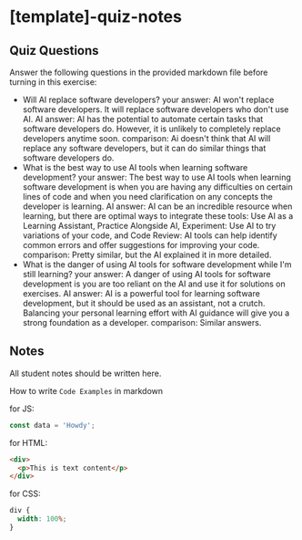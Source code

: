 # [template]-quiz-notes

## Quiz Questions

Answer the following questions in the provided markdown file before turning in this exercise:

- Will AI replace software developers?
  your answer: AI won't replace software developers. It will replace software developers who don't use AI.
  AI answer: AI has the potential to automate certain tasks that software developers do. However, it is unlikely to completely replace developers anytime soon.
  comparison: Ai doesn't think that AI will replace any software developers, but it can do similar things that software developers do.
- What is the best way to use AI tools when learning software development?
  your answer: The best way to use AI tools when learning software development is when you are having any difficulties on certain lines of code and when you need clarification on any concepts the developer is learning.
  AI answer: AI can be an incredible resource when learning, but there are optimal ways to integrate these tools: Use AI as a Learning Assistant, Practice Alongside AI, Experiment: Use AI to try variations of your code, and Code Review: AI tools can help identify common errors and offer suggestions for improving your code.
  comparison: Pretty similar, but the AI explained it in more detailed.
- What is the danger of using AI tools for software development while I'm still learning?
  your answer: A danger of using AI tools for software development is you are too reliant on the AI and use it for solutions on exercises.
  AI answer: AI is a powerful tool for learning software development, but it should be used as an assistant, not a crutch. Balancing your personal learning effort with AI guidance will give you a strong foundation as a developer.
  comparison: Similar answers.

## Notes

All student notes should be written here.

How to write `Code Examples` in markdown

for JS:

```js
const data = 'Howdy';
```

for HTML:

```html
<div>
  <p>This is text content</p>
</div>
```

for CSS:

```css
div {
  width: 100%;
}
```
